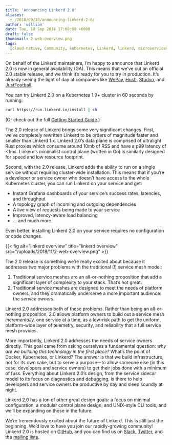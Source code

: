 ```yaml
---
title: 'Announcing Linkerd 2.0'
aliases:
  - /2018/09/18/announcing-linkerd-2-0/
author: 'william'
date: Tue, 18 Sep 2018 17:00:00 +0000
draft: false
thumbnail: 2-web-overview.png
tags:
  [cloud-native, Community, kubernetes, Linkerd, linkerd, microservices, News]
---
```


On behalf of the Linkerd maintainers, I’m happy to announce that Linkerd 2.0 is now in general availability (GA). This means that we’ve cut an official 2.0 stable release, and we think it’s ready for you to try in production. It’s already seeing the light of day at companies like [WePay](https://go.wepay.com/), [Hush](https://www.shophush.com/), [Studyo](https://studyo.co/), and [JustFootball](https://justfootball.io/).

You can try Linkerd 2.0 on a Kubernetes 1.9+ cluster in 60 seconds by running:

```bash
curl https://run.linkerd.io/install | sh
```

(Or check out the full [Getting Started Guide](https://linkerd.io/2/getting-started/).)

The 2.0 release of Linkerd brings some very significant changes. First, we’ve completely rewritten Linkerd to be orders of magnitude faster and smaller than Linkerd 1.x. Linkerd 2.0’s data plane is comprised of ultralight Rust proxies which consume around 10mb of RSS and have a p99 latency of <1ms. Linkerd’s minimalist control plane (written in Go) is similarly designed for speed and low resource footprint.

Second, with the 2.0 release, Linkerd adds the ability to run on a single service without requiring cluster-wide installation. This means that if you’re a developer or service owner who doesn’t have access to the whole Kubernetes cluster, you can run Linkerd on your service and get:

- Instant Grafana dashboards of your service’s success rates, latencies, and throughput
- A topology graph of incoming and outgoing dependencies
- A live view of requests being made to your service
- Improved, latency-aware load balancing
- … and much more.

Even better, installing Linkerd 2.0 on your service requires no configuration or code changes.

{{< fig
  alt="linkerd overview"
  title="linkerd overview"
  src="/uploads/2018/11/2-web-overview.png" >}}

The 2.0 release is something we’re really excited about because it addresses two major problems with the traditional (!) service mesh model:

1. Traditional service meshes are an all-or-nothing proposition that add a significant layer of complexity to your stack. That’s not great.
2. Traditional service meshes are designed to meet the needs of platform owners, and they dramatically underserve a more important audience: the _service owners_.

Linkerd 2.0 addresses both of these problems. Rather than being an all-or-nothing proposition, 2.0 allows platform owners to build out a service mesh _incrementally,_ one service at a time, as a low-risk path to get the uniform, platform-wide layer of telemetry, security, and reliability that a full service mesh provides.

More importantly, Linkerd 2.0 addresses the needs of service owners directly. This goal came from asking ourselves a fundamental question: _why are we building this technology in the first place?_ What’s the point of Docker, Kubernetes, or Linkerd? The answer is that we build infrastructure, not for its own sake, but to serve a purpose—to allow someone else (in this case, developers and service owners) to get their jobs done with a minimum of fuss. Everything about Linkerd 2.0’s design, from the service sidecar model to its focus on diagnostics and debugging, is there to help developers and service owners be productive by day and sleep soundly at night.

Linkerd 2.0 has a ton of other great design goals: a focus on minimal configuration, a modular control plane design, and UNIX-style CLI tools, and we’ll be expanding on those in the future.

We’re tremendously excited about the future of Linkerd. This is still just the beginning. We’d love to have you join our rapidly-growing community! Linkerd 2.0 is hosted on [GitHub](https://github.com/linkerd/linkerd2), and you can find us on [Slack](http://slack.linkerd.io), [Twitter](https://twitter.com/linkerd), and the [mailing lists](https://lists.cncf.io/g/cncf-linkerd-users/topics).
